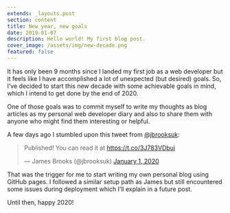 ```yaml
---
extends: _layouts.post
section: content
title: New year, new goals
date: 2019-01-07
description: Hello world! My first blog post.
cover_image: /assets/img/new-decade.png
featured: false
---
```


It has only been 9 months since I landed my first job as a web developer but it feels like I have accomplished a lot of unexpected (but desired) goals.
So, I’ve decided to start this new decade with some achievable goals in mind, which I intend to get done by the end of 2020.

One of those goals was to commit myself to write my thoughts as blog articles as my personal web developer diary and also to share them with anyone who might find them interesting or helpful.

A few days ago I stumbled upon this tweet from [@jbrooksuk](https://twitter.com/jbrooksuk):

<div class="flex justify-center">
    <blockquote class="twitter-tweet"><p lang="en" dir="ltr">Published! You can read it at <a href="https://t.co/3J783VDbui">https://t.co/3J783VDbui</a></p>&mdash; James Brooks (@jbrooksuk) <a href="https://twitter.com/jbrooksuk/status/1212397225843793920?ref_src=twsrc%5Etfw">January 1, 2020</a></blockquote> <script async src="https://platform.twitter.com/widgets.js" charset="utf-8"></script>
</div>

That was the trigger for me to start writing my own personal blog using GitHub pages.
I followed a similar setup path as James but still encountered some issues during deployment which I’ll explain in a future post.

Until then, happy 2020!
